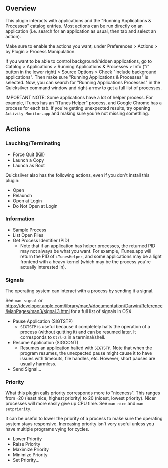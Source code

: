 <!-- Use your favorite Markdown tool to convert this and paste the HTML into the plist's extendedDescription. -->

## Overview

This plugin interacts with applications and the "Running Applications & Processes" catalog entries. Most actions can be run directly on an application (i.e. search for an application as usual, then tab and select an action).

Make sure to enable the actions you want, under Preferences > Actions > by Plugin > Process Manipulation.

If you want to be able to control background/hidden applications, go to Catalog > Applications > Running Applications & Processes > Info ("i" button in the lower right) > Source Options > Check "Include background applications". Then make sure "Running Applications & Processes" is selected. Now, you can search for "Running Applications Processes" in the Quicksilver command window and right-arrow to get a full list of processes.

IMPORTANT NOTE: Some applications have a lot of helper process. For example, iTunes has an "iTunes Helper" process, and Google Chrome has a process for each tab. If you're getting unexpected results, try opening `Activity Monitor.app` and making sure you're not missing something.

## Actions

### Lauching/Terminating

- Force Quit (Kill)
- Launch a Copy
- Launch as Root

Quicksilver also has the following actions, even if you don't install this plugin:

- Open
- Relaunch
- Open at Login
- Do Not Open at Login

### Information

- Sample Process
- List Open Files
- Get Process Identifier (PID)
    - Note that if an application has helper processes, the returned PID may not always be what you want. For example, iTunes.app will return the PID of `iTunesHelper`, and some applications may be a light frontend with a heavy kernel (which may be the process you're actually interested in).

### Signals

The operating system can interact with a process by sending it a signal.

See `man signal` or <https://developer.apple.com/library/mac/#documentation/Darwin/Reference/ManPages/man3/signal.3.html> for a full list of signals in OSX.

- Pause Application (SIGTSTP)
    - `SIGTSTP` is useful because it completely halts the operation of a process (without quitting it) and can be resumed later. It corresponds to `Ctrl-Z` in a terminal/shell.
- Resume Application (SIGCONT)
    - Resumes an application halted with `SIGTSTP`. Note that when the program resumes, the unexpected pause might cause it to have issues with timeouts, file handles, etc. However, short pauses are usually harmless.
- Send Signal...

### Priority

What this plugin calls priority corresponds more to "niceness". This ranges from -20 (least nice, highest priority) to 20 (nicest, lowest priority). Nicer processes will more easily give up CPU time. See `man nice` and `man setpriority`.

It can be useful to lower the priority of a process to make sure the operating system stays responsive. Increasing priority isn't very useful unless you have multiple programs vying for cycles.

- Lower Priority
- Raise Priority
- Maximize Priority
- Minimize Priority
- Set Priority...
